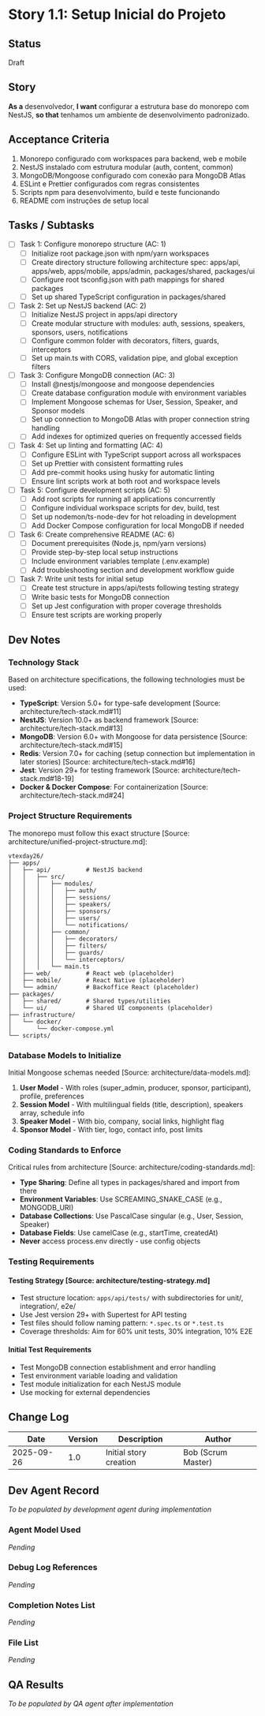 # Story 1.1: Setup Inicial do Projeto

## Status
Draft

## Story
**As a** desenvolvedor,
**I want** configurar a estrutura base do monorepo com NestJS,
**so that** tenhamos um ambiente de desenvolvimento padronizado.

## Acceptance Criteria
1. Monorepo configurado com workspaces para backend, web e mobile
2. NestJS instalado com estrutura modular (auth, content, common)
3. MongoDB/Mongoose configurado com conexão para MongoDB Atlas
4. ESLint e Prettier configurados com regras consistentes
5. Scripts npm para desenvolvimento, build e teste funcionando
6. README com instruções de setup local

## Tasks / Subtasks
- [ ] Task 1: Configure monorepo structure (AC: 1)
  - [ ] Initialize root package.json with npm/yarn workspaces
  - [ ] Create directory structure following architecture spec: apps/api, apps/web, apps/mobile, apps/admin, packages/shared, packages/ui
  - [ ] Configure root tsconfig.json with path mappings for shared packages
  - [ ] Set up shared TypeScript configuration in packages/shared

- [ ] Task 2: Set up NestJS backend (AC: 2)
  - [ ] Initialize NestJS project in apps/api directory
  - [ ] Create modular structure with modules: auth, sessions, speakers, sponsors, users, notifications
  - [ ] Configure common folder with decorators, filters, guards, interceptors
  - [ ] Set up main.ts with CORS, validation pipe, and global exception filters

- [ ] Task 3: Configure MongoDB connection (AC: 3)
  - [ ] Install @nestjs/mongoose and mongoose dependencies
  - [ ] Create database configuration module with environment variables
  - [ ] Implement Mongoose schemas for User, Session, Speaker, and Sponsor models
  - [ ] Set up connection to MongoDB Atlas with proper connection string handling
  - [ ] Add indexes for optimized queries on frequently accessed fields

- [ ] Task 4: Set up linting and formatting (AC: 4)
  - [ ] Configure ESLint with TypeScript support across all workspaces
  - [ ] Set up Prettier with consistent formatting rules
  - [ ] Add pre-commit hooks using husky for automatic linting
  - [ ] Ensure lint scripts work at both root and workspace levels

- [ ] Task 5: Configure development scripts (AC: 5)
  - [ ] Add root scripts for running all applications concurrently
  - [ ] Configure individual workspace scripts for dev, build, test
  - [ ] Set up nodemon/ts-node-dev for hot reloading in development
  - [ ] Add Docker Compose configuration for local MongoDB if needed

- [ ] Task 6: Create comprehensive README (AC: 6)
  - [ ] Document prerequisites (Node.js, npm/yarn versions)
  - [ ] Provide step-by-step local setup instructions
  - [ ] Include environment variables template (.env.example)
  - [ ] Add troubleshooting section and development workflow guide

- [ ] Task 7: Write unit tests for initial setup
  - [ ] Create test structure in apps/api/tests following testing strategy
  - [ ] Write basic tests for MongoDB connection
  - [ ] Set up Jest configuration with proper coverage thresholds
  - [ ] Ensure test scripts are working properly

## Dev Notes

### Technology Stack
Based on architecture specifications, the following technologies must be used:
- **TypeScript**: Version 5.0+ for type-safe development [Source: architecture/tech-stack.md#11]
- **NestJS**: Version 10.0+ as backend framework [Source: architecture/tech-stack.md#13]
- **MongoDB**: Version 6.0+ with Mongoose for data persistence [Source: architecture/tech-stack.md#15]
- **Redis**: Version 7.0+ for caching (setup connection but implementation in later stories) [Source: architecture/tech-stack.md#16]
- **Jest**: Version 29+ for testing framework [Source: architecture/tech-stack.md#18-19]
- **Docker & Docker Compose**: For containerization [Source: architecture/tech-stack.md#24]

### Project Structure Requirements
The monorepo must follow this exact structure [Source: architecture/unified-project-structure.md]:
```
vtexday26/
├── apps/
│   ├── api/          # NestJS backend
│   │   ├── src/
│   │   │   ├── modules/
│   │   │   │   ├── auth/
│   │   │   │   ├── sessions/
│   │   │   │   ├── speakers/
│   │   │   │   ├── sponsors/
│   │   │   │   ├── users/
│   │   │   │   └── notifications/
│   │   │   ├── common/
│   │   │   │   ├── decorators/
│   │   │   │   ├── filters/
│   │   │   │   ├── guards/
│   │   │   │   └── interceptors/
│   │   │   └── main.ts
│   ├── web/          # React web (placeholder)
│   ├── mobile/       # React Native (placeholder)
│   └── admin/        # Backoffice React (placeholder)
├── packages/
│   ├── shared/       # Shared types/utilities
│   └── ui/           # Shared UI components (placeholder)
├── infrastructure/
│   └── docker/
│       └── docker-compose.yml
└── scripts/
```

### Database Models to Initialize
Initial Mongoose schemas needed [Source: architecture/data-models.md]:
1. **User Model** - With roles (super_admin, producer, sponsor, participant), profile, preferences
2. **Session Model** - With multilingual fields (title, description), speakers array, schedule info
3. **Speaker Model** - With bio, company, social links, highlight flag
4. **Sponsor Model** - With tier, logo, contact info, post limits

### Coding Standards to Enforce
Critical rules from architecture [Source: architecture/coding-standards.md]:
- **Type Sharing**: Define all types in packages/shared and import from there
- **Environment Variables**: Use SCREAMING_SNAKE_CASE (e.g., MONGODB_URI)
- **Database Collections**: Use PascalCase singular (e.g., User, Session, Speaker)
- **Database Fields**: Use camelCase (e.g., startTime, createdAt)
- **Never** access process.env directly - use config objects

### Testing Requirements

#### Testing Strategy [Source: architecture/testing-strategy.md]
- Test structure location: `apps/api/tests/` with subdirectories for unit/, integration/, e2e/
- Use Jest version 29+ with Supertest for API testing
- Test files should follow naming pattern: `*.spec.ts` or `*.test.ts`
- Coverage thresholds: Aim for 60% unit tests, 30% integration, 10% E2E

#### Initial Test Requirements
- Test MongoDB connection establishment and error handling
- Test environment variable loading and validation
- Test module initialization for each NestJS module
- Use mocking for external dependencies

## Change Log
| Date | Version | Description | Author |
|------|---------|-------------|--------|
| 2025-09-26 | 1.0 | Initial story creation | Bob (Scrum Master) |

## Dev Agent Record
*To be populated by development agent during implementation*

### Agent Model Used
*Pending*

### Debug Log References
*Pending*

### Completion Notes List
*Pending*

### File List
*Pending*

## QA Results
*To be populated by QA agent after implementation*